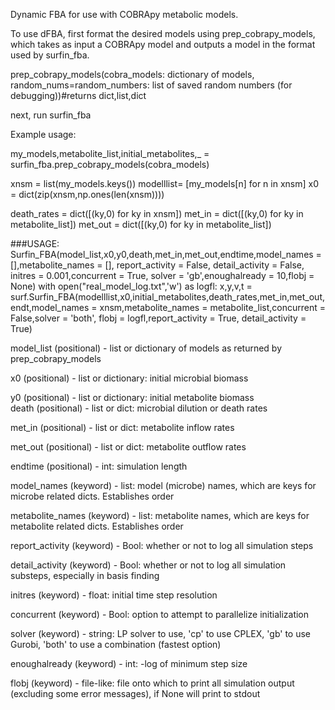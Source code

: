 Dynamic FBA for use with COBRApy metabolic models.

To use dFBA, first format the desired models using prep_cobrapy_models, which takes as input
a COBRApy model and outputs a model in the format used by surfin_fba.

prep_cobrapy_models(cobra_models: dictionary of models, random_nums=random_numbers: list of saved random numbers (for debugging))#returns dict,list,dict

next, run surfin_fba

Example usage:


my_models,metabolite_list,initial_metabolites,_ = surfin_fba.prep_cobrapy_models(cobra_models)

xnsm = list(my_models.keys())
modelllist= [my_models[n] for n in xnsm]
x0 = dict(zip(xnsm,np.ones(len(xnsm))))

death_rates = dict([(ky,0) for ky in xnsm])
met_in = dict([(ky,0) for ky in metabolite_list])
met_out = dict([(ky,0) for ky in metabolite_list])

###USAGE: Surfin_FBA(model_list,x0,y0,death,met_in,met_out,endtime,model_names = [],metabolite_names = [], report_activity = False, detail_activity = False, initres = 0.001,concurrent = True, solver = 'gb',enoughalready = 10,flobj = None)
with open("real_model_log.txt",'w') as logfl:
    x,y,v,t = surf.Surfin_FBA(modelllist,x0,initial_metabolites,death_rates,met_in,met_out,endt,model_names = xnsm,metabolite_names = metabolite_list,concurrent = False,solver = 'both', flobj = logfl,report_activity = True, detail_activity = True)


model_list (positional) - list or dictionary of models as returned by prep_cobrapy_models

x0 (positional) - list or dictionary: initial microbial biomass

y0 (positional) - list or dictionary: initial metabolite biomass
\
death (positional) - list or dict: microbial dilution or death rates

met_in (positional) - list or dict: metabolite inflow rates

met_out (positional) - list or dict: metabolite outflow rates

endtime (positional) - int: simulation length

model_names (keyword) - list: model (microbe) names, which are keys for microbe related dicts. Establishes order

metabolite_names (keyword) - list: metabolite names, which are keys for metabolite related dicts. Establishes order

report_activity (keyword) - Bool: whether or not to log all simulation steps

detail_activity (keyword) - Bool: whether or not to log all simulation substeps, especially in basis finding

initres (keyword) - float: initial time step resolution

concurrent (keyword) - Bool: option to attempt to parallelize initialization

solver (keyword) - string: LP solver to use, 'cp' to use CPLEX, 'gb' to use Gurobi, 'both' to use a combination (fastest option)

enoughalready (keyword) - int: -log of minimum step size

flobj (keyword) - file-like: file onto which to print all simulation output (excluding some error messages), if None will print to stdout
